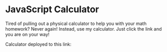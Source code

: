 # JavaScript Calculator

Tired of pulling out a physical calculator to help you with your math homework? Never again! Instead, use my calculator. Just click the link and you are on your way! 

Calculator deployed to this link: 
